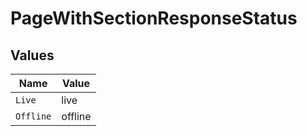 # PageWithSectionResponseStatus


## Values

| Name      | Value     |
| --------- | --------- |
| `Live`    | live      |
| `Offline` | offline   |